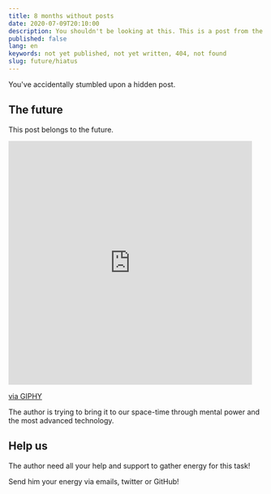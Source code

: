 ```yaml
---
title: 8 months without posts
date: 2020-07-09T20:10:00
description: You shouldn't be looking at this. This is a post from the future
published: false
lang: en
keywords: not yet published, not yet written, 404, not found
slug: future/hiatus
---
```


You've accidentally stumbled upon a hidden post.

## The future

This post belongs to the future.

<iframe title="time loop" src="https://giphy.com/embed/3ohhwiSbK4IdpTIB0Y" width="480" height="480" frameBorder="0" class="giphy-embed" allowFullScreen></iframe><p><a href="https://giphy.com/gifs/time-endless-history-3ohhwiSbK4IdpTIB0Y">via GIPHY</a></p>


The author is trying to bring it to our space-time through mental power and the most advanced technology.

## Help us

The author need all your help and support to gather energy for this task!

Send him your energy via emails, twitter or GitHub!
